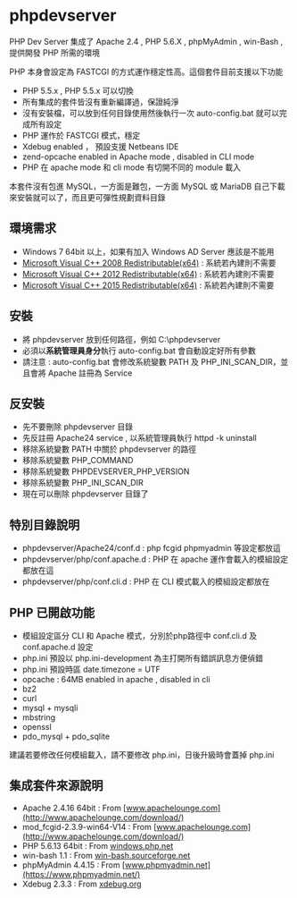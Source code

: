 phpdevserver
============

PHP Dev Server 集成了 Apache 2.4 , PHP 5.6.X , phpMyAdmin , win-Bash , 提供開發 PHP 所需的環境

PHP 本身會設定為 FASTCGI 的方式運作穩定性高。這個套件目前支援以下功能

- PHP 5.5.x , PHP 5.5.x 可以切換
- 所有集成的套件皆沒有重新編譯過，保證純淨
- 沒有安裝檔，可以放到任何目錄使用然後執行一次 auto-config.bat 就可以完成所有設定
- PHP 運作於 FASTCGI 模式，穩定
- Xdebug enabled ， 預設支援 Netbeans IDE
- zend-opcache enabled in Apache mode , disabled in CLI mode
- PHP 在 apache mode 和 cli mode 有切開不同的 module 載入

本套件沒有包進 MySQL，一方面是難包，一方面 MySQL 或 MariaDB 自己下載來安裝就可以了，而且更可彈性規劃資料目錄

## 環境需求 ##

- Windows 7 64bit 以上，如果有加入 Windows AD Server 應該是不能用
- [Microsoft Visual C++ 2008 Redistributable(x64)](http://https://www.microsoft.com/zh-tw/download/details.aspx?id=2092) : 系統若內建則不需要
- [Microsoft Visual C++ 2012 Redistributable(x64)](https://www.microsoft.com/zh-TW/download/details.aspx?id=30679) : 系統若內建則不需要
- [Microsoft Visual C++ 2015 Redistributable(x64)](https://www.microsoft.com/en-us/download/details.aspx?id=48145) : 系統若內建則不需要

## 安裝 ##

- 將 phpdevserver 放到任何路徑，例如 C:\phpdevserver
- 必須以**系統管理員身分**執行 auto-config.bat 會自動設定好所有參數
- 請注意 : auto-config.bat 會修改系統變數 PATH 及 PHP_INI_SCAN_DIR，並且會將 Apache 註冊為 Service


## 反安裝 ##

- 先不要刪除 phpdevserver 目錄
- 先反註冊 Apache24 service , 以系統管理員執行 httpd -k uninstall
- 移除系統變數 PATH 中關於 phpdevserver 的路徑
- 移除系統變數 PHP_COMMAND
- 移除系統變數 PHPDEVSERVER_PHP_VERSION
- 移除系統變數 PHP_INI_SCAN_DIR
- 現在可以刪除 phpdevserver 目錄了

## 特別目錄說明 ##

- phpdevserver/Apache24/conf.d : php fcgid phpmyadmin 等設定都放這
- phpdevserver/php/conf.apache.d : PHP 在 apache 運作會載入的模組設定都放在這
- phpdevserver/php/conf.cli.d : PHP 在 CLI 模式載入的模組設定都放在

## PHP 已開啟功能 ##

- 模組設定區分 CLI 和 Apache 模式，分別於php路徑中 conf.cli.d 及 conf.apache.d 設定
- php.ini 預設以 php.ini-development 為主打開所有錯誤訊息方便偵錯
- php.ini 預設時區 date.timezone = UTF
- opcache : 64MB enabled in apache , disabled in cli
- bz2
- curl
- mysql + mysqli
- mbstring
- openssl
- pdo_mysql + pdo_sqlite

建議若要修改任何模組載入，請不要修改 php.ini，日後升級時會蓋掉 php.ini

## 集成套件來源說明 ##

- Apache 2.4.16 64bit : From [www.apachelounge.com](http://www.apachelounge.com/download/)
- mod_fcgid-2.3.9-win64-V14 : From [www.apachelounge.com](http://www.apachelounge.com/download/)
- PHP 5.6.13 64bit : From [windows.php.net](http://windows.php.net/download/)
- win-bash 1.1 : From [win-bash.sourceforge.net](http://win-bash.sourceforge.net/)
- phpMyAdmin 4.4.15 : From [www.phpmyadmin.net](https://www.phpmyadmin.net/)
- Xdebug 2.3.3 : From [xdebug.org](http://xdebug.org/)
